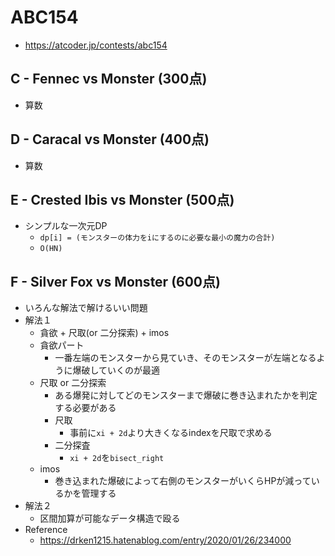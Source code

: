 # ABC154
* https://atcoder.jp/contests/abc154


## C - Fennec vs Monster (300点)
* 算数


## D - Caracal vs Monster (400点)
* 算数


## E - Crested Ibis vs Monster (500点)
* シンプルな一次元DP
  - `dp[i] = (モンスターの体力をiにするのに必要な最小の魔力の合計)`
  - `O(HN)`


## F - Silver Fox vs Monster (600点)
* いろんな解法で解けるいい問題
* 解法１
  - 貪欲 + 尺取(or 二分探索) + imos
  - 貪欲パート
    - 一番左端のモンスターから見ていき、そのモンスターが左端となるように爆破していくのが最適
  - 尺取 or 二分探索
    - ある爆発に対してどのモンスターまで爆破に巻き込まれたかを判定する必要がある
    - 尺取
      - 事前に`xi + 2d`より大きくなるindexを尺取で求める
    - 二分探査
      - `xi + 2d`を`bisect_right`
  - imos
    - 巻き込まれた爆破によって右側のモンスターがいくらHPが減っているかを管理する
* 解法２
  - 区間加算が可能なデータ構造で殴る
* Reference
  - https://drken1215.hatenablog.com/entry/2020/01/26/234000
